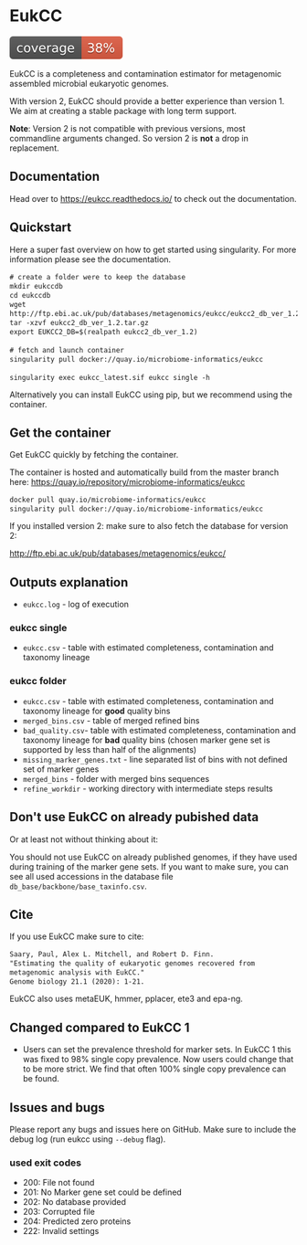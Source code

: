 # EukCC 

![Coverage.py coverage](badges/coverage.svg)

EukCC is a completeness and contamination estimator for metagenomic assembled
microbial eukaryotic genomes. 

With version 2, EukCC should provide a better experience than
version 1. We aim at creating a stable package with long term support.

**Note**: Version 2 is not compatible with previous versions, most commandline arguments changed.
So version 2 is **not** a drop in replacement.

## Documentation
Head over to https://eukcc.readthedocs.io/ to check out the documentation.


## Quickstart

Here a super fast overview on how to get started using singularity. For more information
please see the documentation.

```
# create a folder were to keep the database
mkdir eukccdb
cd eukccdb
wget http://ftp.ebi.ac.uk/pub/databases/metagenomics/eukcc/eukcc2_db_ver_1.2.tar.gz
tar -xzvf eukcc2_db_ver_1.2.tar.gz
export EUKCC2_DB=$(realpath eukcc2_db_ver_1.2)

# fetch and launch container
singularity pull docker://quay.io/microbiome-informatics/eukcc

singularity exec eukcc_latest.sif eukcc single -h
```

Alternatively you can install EukCC using pip, but we recommend using the container.

## Get the container

Get EukCC quickly by fetching the container. 

The container is hosted and automatically build from the master branch here: 
https://quay.io/repository/microbiome-informatics/eukcc
```
docker pull quay.io/microbiome-informatics/eukcc
singularity pull docker://quay.io/microbiome-informatics/eukcc
```
If you installed version 2: make sure to also fetch the database for version 2:

http://ftp.ebi.ac.uk/pub/databases/metagenomics/eukcc/


## Outputs explanation

- `eukcc.log` - log of execution

### eukcc single

- `eukcc.csv` - table with estimated completeness, contamination and taxonomy lineage

### eukcc folder

- `eukcc.csv` - table with estimated completeness, contamination and taxonomy lineage for **good** quality bins
- `merged_bins.csv` - table of merged refined bins
- `bad_quality.csv`- table with estimated completeness, contamination and taxonomy lineage for **bad** quality bins (chosen marker gene set is supported by less than half of the alignments)
- `missing_marker_genes.txt` - line separated list of bins with not defined set of marker genes
- `merged_bins` - folder with merged bins sequences 
- `refine_workdir` - working directory with intermediate steps results


## Don't use EukCC on already pubished data
Or at least not without thinking about it:

You should not use EukCC on already published genomes, if they have used during training of the marker 
gene sets. If you want to make sure, you can see all used accessions in the database file `db_base/backbone/base_taxinfo.csv`.

## Cite

If you use EukCC make sure to cite:

```
Saary, Paul, Alex L. Mitchell, and Robert D. Finn. 
"Estimating the quality of eukaryotic genomes recovered from metagenomic analysis with EukCC." 
Genome biology 21.1 (2020): 1-21.
```

EukCC also uses metaEUK, hmmer, pplacer, ete3 and epa-ng. 


## Changed compared to EukCC 1
- Users can set the prevalence threshold  for marker sets. In EukCC 1 
  this was fixed to 98% single copy prevalence.  Now users could change that to be more strict.
  We find that often 100% single copy prevalence can be found. 

## Issues and bugs

Please report any bugs and issues here on GitHub. Make sure to
include the debug log (run eukcc using `--debug` flag).

### used exit codes
- 200: File not found
- 201: No Marker gene set could be defined
- 202: No database provided
- 203: Corrupted file
- 204: Predicted zero proteins 
- 222: Invalid settings


